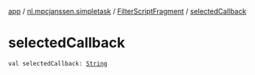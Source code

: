 [app](../../index.md) / [nl.mpcjanssen.simpletask](../index.md) / [FilterScriptFragment](index.md) / [selectedCallback](.)

# selectedCallback

`val selectedCallback: `[`String`](https://kotlinlang.org/api/latest/jvm/stdlib/kotlin/-string/index.html)
